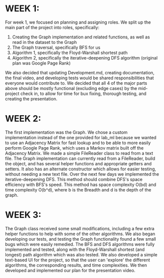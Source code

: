 # WEEK 1:

For week 1, we focused on planning and assigning roles. We split up the main part of the project into roles, specifically:

1. Creating the Graph implementation and related functions, as well as read in the dataset to the Graph
2. The Graph traversal, specifically BFS for us
3. Algorithm 1, specifically the Floyd-Warshall shortest path
4. Algorithm 2, specifically the iterative-deepening DFS algorithm (original plan was Google Page Rank)

We also decided that updating Development.md, creating documentation, the final video, and developing tests would be shared responsibilities that everyone would contribute to. We decided that all 4 of the major parts above should be mostly functional (excluding edge cases) by the mid-project check in, to allow for time for bux fixing, thorough testing, and creating the presentation.


# WEEK 2:

The first implementation was the Graph. We chose a custom implementation instead of the one provided for lab_ml because we wanted to use an Adjacency Matrix for fast lookup and to be able to more easily perform Google Page Rank, which uses a Markov matrix built off the Adjacency Matrix. We made a simple FileReader class to read from a text file. The Graph implementation can currently read from a FileReader, build the object, and has several helper functions and appropriate getters and setters. It also has an alternate constructor which allows for easier testing, without needing a new text file. Over the next few days we implemented the iterative-deepening DFS. This method should combine DFS's space efficiency with BFS's speed. This method has space complexity O(bd) and time complexity O(b^d), where b is the Breadth and d is the depth of the graph.

# WEEK 3:

The Graph class received some small modifications, including a few extra helper functions to help with some of the other algorithms. We also began developing our tests, and testing the Graph functionality found a few small bugs which were easily remedied. The BFS and DFS algorithms were fully implemented and tested, along with the Floyd-Warshall shortest (and longest) path algorithm which was also tested. We also developed a simple text-based UI for the project, so that the user can 'explore' the different algorithms, the corresponding results, and time complexities. We then developed and implemented our plan for the presentation video.
